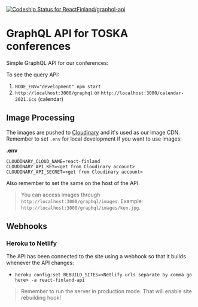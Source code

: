 [![Codeship Status for ReactFinland/graphql-api](https://app.codeship.com/projects/f27d4b30-0088-0137-84e3-2ae3d6f1076b/status?branch=master)](https://app.codeship.com/projects/324651)

# GraphQL API for TOSKA conferences

Simple GraphQL API for our conferences:

To see the query API:

1.  `NODE_ENV="development" npm start`
2.  `http://localhost:3000/graphql` or `http://localhost:3000/calendar-2021.ics` (calendar)

## Image Processing

The images are pushed to [Cloudinary](https://cloudinary.com/) and it's used as our image CDN. Remember to set `.env` for local development if you want to use images:

**.env**

```
CLOUDINARY_CLOUD_NAME=react-finland
CLOUDINARY_API_KEY=<get from Cloudinary account>
CLOUDINARY_API_SECRET=<get from Cloudinary account>
```

Also remember to set the same on the host of the API.

> You can access images through `http://localhost:3000/graphql/images`. Example: `http://localhost:3000/graphql/images/ken.jpg`.

## Webhooks

### Heroku to Netlify

The API has been connected to the site using a webhook so that it builds whenever the API changes:

- `heroku config:set REBUILD_SITES=<Netlify urls separate by comma go here> -a react-finland-api`

> Remember to run the server in production mode. That will enable site rebuilding hook!
